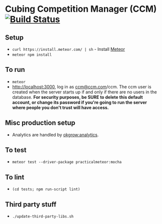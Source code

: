# Cubing Competition Manager (CCM) [![Build Status](https://travis-ci.org/cubing/ccm.png?branch=master)](https://travis-ci.org/cubing/ccm)

## Setup
- `curl https://install.meteor.com/ | sh` - Install [Meteor](https://www.meteor.com/)
- `meteor npm install`

## To run
- `meteor`
- [http://localhost:3000](http://localhost:3000), log in as ccm@ccm.com/ccm. The ccm user is created when the server starts up if and only if there are no users in the database. **For security purposes, be SURE to delete this default account, or change its password if you're going to run the server where people you don't trust will have access.**

## Misc production setup
- Analytics are handled by [okgrow:analytics](https://github.com/okgrow/analytics#configuration).

## To test
- `meteor test --driver-package practicalmeteor:mocha`

## To lint
- `(cd tests; npm run-script lint)`

## Third party stuff
- `./update-third-party-libs.sh`

